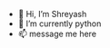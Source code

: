 - 👋 Hi, I’m Shreyash
- 🌱 I’m currently python
- 📫 message me here 

<!---
shreyash001/shreyash001 is a ✨ special ✨ repository because its `README.md` (this file) appears on your GitHub profile.
You can click the Preview link to take a look at your changes.
--->
